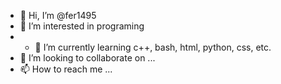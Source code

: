 - 👋 Hi, I’m @fer1495
- 👀 I’m interested in programing 
- - 🌱 I’m currently learning c++, bash, html, python, css, etc.
- 💞️ I’m looking to collaborate on ...
- 📫 How to reach me ...

<!---
fer1495/fer1495 is a ✨ special ✨ repository because its `README.md` (this file) appears on your GitHub profile.
You can click the Preview link to take a look at your changes.
--->
